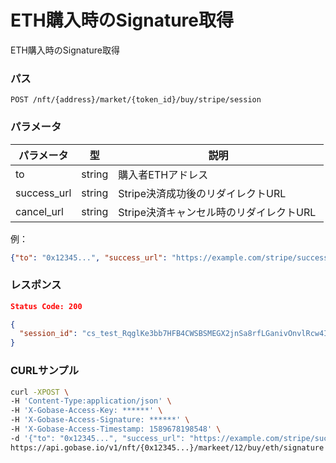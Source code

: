 # ETH購入時のSignature取得

ETH購入時のSignature取得

### パス
```
POST /nft/{address}/market/{token_id}/buy/stripe/session
```

### パラメータ

|  パラメータ    |  型              | 説明                                  |
| ------------ | ---------------- | ------------------------------------- |
|  to          |  string          | 購入者ETHアドレス                       |
|  success_url |  string          | Stripe決済成功後のリダイレクトURL   　　　 |
|  cancel_url  |  string          | Stripe決済キャンセル時のリダイレクトURL    |

例：
```json
{"to": "0x12345...", "success_url": "https://example.com/stripe/success", "cancel_url": "https://example.com/stripe/cancel"}
```

### レスポンス
```json
Status Code: 200

{
  "session_id": "cs_test_RqglKe3bb7HFB4CWSBSMEGX2jnSa8rfLGanivOnvlRcw4IweRjjQyoVJ"
}
```

### CURLサンプル
```bash
curl -XPOST \
-H 'Content-Type:application/json' \
-H 'X-Gobase-Access-Key: ******' \
-H 'X-Gobase-Access-Signature: ******' \
-H 'X-Gobase-Access-Timestamp: 1589678198548' \
-d '{"to": "0x12345...", "success_url": "https://example.com/stripe/success", "cancel_url": "https://example.com/stripe/cancel"}' \
https://api.gobase.io/v1/nft/{0x12345...}/markeet/12/buy/eth/signature
```

